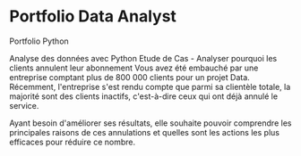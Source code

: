 # Portfolio Data Analyst
 Portfolio Python

Analyse des données avec Python
Etude de Cas - Analyser pourquoi les clients annulent leur abonnement 
Vous avez été embauché par une entreprise comptant plus de 800 000 clients pour un projet Data. Récemment, l'entreprise s'est rendu compte que parmi sa clientèle totale, la majorité sont des clients inactifs, c'est-à-dire ceux qui ont déjà annulé le service.

Ayant besoin d'améliorer ses résultats, elle souhaite pouvoir comprendre les principales raisons de ces annulations et quelles sont les actions les plus efficaces pour réduire ce nombre.
